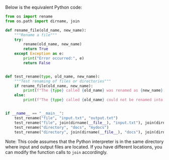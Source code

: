 Below is the equivalent Python code:

```python
from os import rename
from os.path import dirname, join

def rename_file(old_name, new_name):
    """Rename a file"""
    try:
        rename(old_name, new_name)
        return True
    except Exception as e:
        print("Error occurred:", e)
        return False


def test_rename(type, old_name, new_name):
    """Test renaming of files or directories"""
    if rename_file(old_name, new_name):
        print(f"The {type} called {old_name} was renamed as {new_name}.")
    else:
        print(f"The {type} called {old_name} could not be renamed into {new_name}.")


if __name__ == "__main__":
    test_rename("file", "input.txt", "output.txt")
    test_rename("file", join(dirname(__file__), "input.txt"), join(dirname(__file__), "output.txt"))
    test_rename("directory", "docs", "mydocs")
    test_rename("directory", join(dirname(__file__), "docs"), join(dirname(__file__), "mydocs"))
```

Note: This code assumes that the Python interpreter is in the same directory where input and output files are located. If you have different locations, you can modify the function calls to `join` accordingly.
